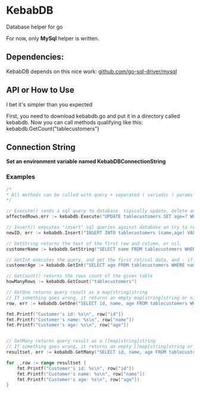 # KebabDB
Database helper for go

For now, only **MySql** helper is written.

## Dependencies:
KebabDB depends on this nice work: [github.com/go-sql-driver/mysql]("github.com/go-sql-driver/mysql")

## API or How to Use
I bet it's simpler than you expected

First, you need to download kebabdb.go and put it in a directory called kebabdb.
Now you can call methods qualifying like this: kebabdb.GetCount("tablecustomers")


## Connection String
**Set an environment variable named KebabDBConnectionString**

### Examples
```go
/*
* All methods can be called with query + separated ( variadic ) params or with a ready query only.
*/

// Execute() sends a sql query to database. tipically update, delete and insert, and return the number of affected rows
affectedRows,err := kebabdb.Execute("UPDATE tablecustomers SET age=? WHERE id=?", age, id)

// Insert() executes "insert" sql queries against database an try to return lastInsertedID
newID, err := kebabdb.Insert("INSERT INTO tablecustomers (name,age) VALUES (?,?)")

// GetString returns the text of the first row and column, or nil.
customerName := kebabdb.GetString("SELECT name FROM tablecustomers WHERE id=?", 15)

// GetInt executes the query, and get the first rol/col data, and - if necessary - converts to int.
customerAge := kebabdb.GetInt("SELECT age FROM tablecustomers WHERE name='adelle' LIMIT 1")

// GetCount() returns the rows count of the given table
howManyRows := kebabdb.GetCount("tablecustomers")

// GetOne returns query result as a map[string]string
// If something goes wrong, it returns an empty map[string]string or nil, depending on the case
row, err := kebabdb.GetOne("SELECT id, name, age FROM tablecustomers WHERE id=8")

fmt.Printf("Customer's id: %s\n", row["id"])
fmt.Printf("Customer's name: %s\n", row["name"])
fmt.Printf("Customer's age: %s\n", row["age"])


// GetMany returns query result as a []map[string]string
// If something goes wrong, it returns an empty []map[string]string or nil, depending on the case
resultset, err := kebabdb.GetMany("SELECT id, name, age FROM tablecustomers ORDER BY name")

for _,row := range resultset {
    fmt.Printf("Customer's id: %s\n", row["id"])
    fmt.Printf("Customer's name: %s\n", row["name"])
    fmt.Printf("Customer's age: %s\n", row["age"])
}

```
